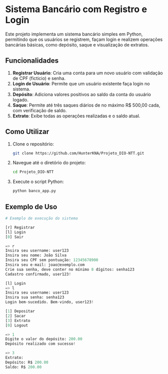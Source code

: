 
# Sistema Bancário com Registro e Login

Este projeto implementa um sistema bancário simples em Python, permitindo que os usuários se registrem, façam login e realizem operações bancárias básicas, como depósito, saque e visualização de extratos.

## Funcionalidades

1. **Registrar Usuário**: Cria uma conta para um novo usuário com validação de CPF (ficticio) e senha.
2. **Login de Usuário**: Permite que um usuário existente faça login no sistema.
3. **Depósito**: Adiciona valores positivos ao saldo da conta do usuário logado.
4. **Saque**: Permite até três saques diários de no máximo R$ 500,00 cada, com verificação de saldo.
5. **Extrato**: Exibe todas as operações realizadas e o saldo atual.

## Como Utilizar

1. Clone o repositório:
    ```bash
    git clone https://github.com/HunterKNA/Projeto_DIO-NTT.git
    ```
2. Navegue até o diretório do projeto:
    ```bash
    cd Projeto_DIO-NTT
    ```
3. Execute o script Python:
    ```bash
    python banco_app.py
    ```

## Exemplo de Uso

```python
# Exemplo de execução do sistema

[r] Registrar
[l] Login
[0] Sair

=> r
Insira seu username: user123
Insira seu nome: João Silva
Insira seu CPF sem pontuação: 12345678900
Insira seu e-mail: joao@exemplo.com
Crie sua senha, deve conter no mínimo 8 dígitos: senha123
Cadastro confirmado, user123!

[l] Login
=> l
Insira seu username: user123
Insira sua senha: senha123
Login bem-sucedido. Bem-vindo, user123!

[1] Depositar
[2] Sacar
[3] Extrato
[0] Logout

=> 1
Digite o valor do depósito: 200.00
Depósito realizado com sucesso!

=> 3
Extrato:
Depósito: R$ 200.00
Saldo: R$ 200.00


